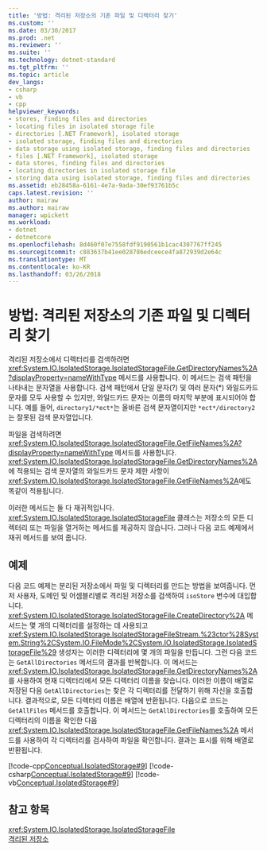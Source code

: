```yaml
---
title: '방법: 격리된 저장소의 기존 파일 및 디렉터리 찾기'
ms.custom: ''
ms.date: 03/30/2017
ms.prod: .net
ms.reviewer: ''
ms.suite: ''
ms.technology: dotnet-standard
ms.tgt_pltfrm: ''
ms.topic: article
dev_langs:
- csharp
- vb
- cpp
helpviewer_keywords:
- stores, finding files and directories
- locating files in isolated storage file
- directories [.NET Framework], isolated storage
- isolated storage, finding files and directories
- data storage using isolated storage, finding files and directories
- files [.NET Framework], isolated storage
- data stores, finding files and directories
- locating directories in isolated storage file
- storing data using isolated storage, finding files and directories
ms.assetid: eb28458a-6161-4e7a-9ada-30ef93761b5c
caps.latest.revision: ''
author: mairaw
ms.author: mairaw
manager: wpickett
ms.workload:
- dotnet
- dotnetcore
ms.openlocfilehash: 8d460f07e7558fdf9190561b1cac4307767ff245
ms.sourcegitcommit: c883637b41ee028786edceece4fa872939d2e64c
ms.translationtype: MT
ms.contentlocale: ko-KR
ms.lasthandoff: 03/26/2018
---
```

# <a name="how-to-find-existing-files-and-directories-in-isolated-storage"></a>방법: 격리된 저장소의 기존 파일 및 디렉터리 찾기
격리된 저장소에서 디렉터리를 검색하려면 <xref:System.IO.IsolatedStorage.IsolatedStorageFile.GetDirectoryNames%2A?displayProperty=nameWithType> 메서드를 사용합니다. 이 메서드는 검색 패턴을 나타내는 문자열을 사용합니다. 검색 패턴에서 단일 문자(?) 및 여러 문자(*) 와일드카드 문자를 모두 사용할 수 있지만, 와일드카드 문자는 이름의 마지막 부분에 표시되어야 합니다. 예를 들어, `directory1/*ect*`는 올바른 검색 문자열이지만 `*ect*/directory2`는 잘못된 검색 문자열입니다.  
  
 파일을 검색하려면 <xref:System.IO.IsolatedStorage.IsolatedStorageFile.GetFileNames%2A?displayProperty=nameWithType> 메서드를 사용합니다. <xref:System.IO.IsolatedStorage.IsolatedStorageFile.GetDirectoryNames%2A>에 적용되는 검색 문자열의 와일드카드 문자 제한 사항이 <xref:System.IO.IsolatedStorage.IsolatedStorageFile.GetFileNames%2A>에도 똑같이 적용됩니다.  
  
 이러한 메서드는 둘 다 재귀적입니다. <xref:System.IO.IsolatedStorage.IsolatedStorageFile> 클래스는 저장소의 모든 디렉터리 또는 파일을 열거하는 메서드를 제공하지 않습니다. 그러나 다음 코드 예제에서 재귀 메서드를 보여 줍니다.  
  
## <a name="example"></a>예제  
 다음 코드 예제는 분리된 저장소에서 파일 및 디렉터리를 만드는 방법을 보여줍니다. 먼저 사용자, 도메인 및 어셈블리별로 격리된 저장소를 검색하여 `isoStore` 변수에 대입합니다. <xref:System.IO.IsolatedStorage.IsolatedStorageFile.CreateDirectory%2A> 메서드는 몇 개의 디렉터리를 설정하는 데 사용되고 <xref:System.IO.IsolatedStorage.IsolatedStorageFileStream.%23ctor%28System.String%2CSystem.IO.FileMode%2CSystem.IO.IsolatedStorage.IsolatedStorageFile%29> 생성자는 이러한 디렉터리에 몇 개의 파일을 만듭니다. 그런 다음 코드는 `GetAllDirectories` 메서드의 결과를 반복합니다. 이 메서드는 <xref:System.IO.IsolatedStorage.IsolatedStorageFile.GetDirectoryNames%2A>를 사용하여 현재 디렉터리에서 모든 디렉터리 이름을 찾습니다. 이러한 이름이 배열로 저장된 다음 `GetAllDirectories`는 찾은 각 디렉터리를 전달하기 위해 자신을 호출합니다. 결과적으로, 모든 디렉터리 이름은 배열에 반환됩니다. 다음으로 코드는 `GetAllFiles` 메서드를 호출합니다. 이 메서드는 `GetAllDirectories`를 호출하여 모든 디렉터리의 이름을 확인한 다음 <xref:System.IO.IsolatedStorage.IsolatedStorageFile.GetFileNames%2A> 메서드를 사용하여 각 디렉터리를 검사하여 파일을 확인합니다. 결과는 표시를 위해 배열로 반환됩니다.  
  
 [!code-cpp[Conceptual.IsolatedStorage#9](../../../samples/snippets/cpp/VS_Snippets_CLR/conceptual.isolatedstorage/cpp/source8.cpp#9)]
 [!code-csharp[Conceptual.IsolatedStorage#9](../../../samples/snippets/csharp/VS_Snippets_CLR/conceptual.isolatedstorage/cs/source8.cs#9)]
 [!code-vb[Conceptual.IsolatedStorage#9](../../../samples/snippets/visualbasic/VS_Snippets_CLR/conceptual.isolatedstorage/vb/source8.vb#9)]  
  
## <a name="see-also"></a>참고 항목  
 <xref:System.IO.IsolatedStorage.IsolatedStorageFile>  
 [격리된 저장소](../../../docs/standard/io/isolated-storage.md)
